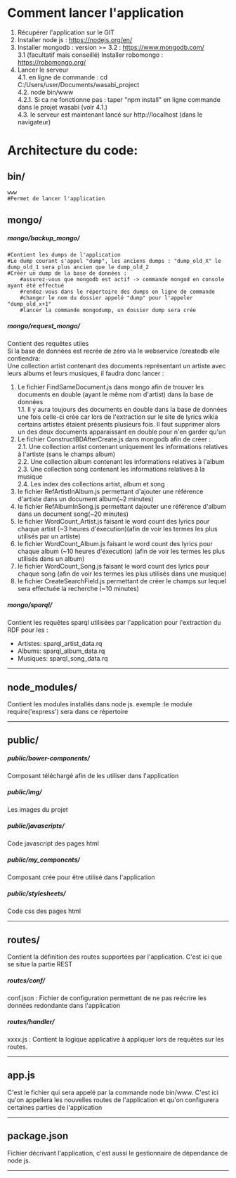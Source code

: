 
Comment lancer l'application
=======
1. Récupérer l'application sur le GIT
2. Installer node js : https://nodejs.org/en/
3. Installer mongodb : version >= 3.2 : https://www.mongodb.com/  
	3.1 (facultatif mais conseillé) Installer robomongo : https://robomongo.org/
4. Lancer le serveur  
	4.1. en ligne de commande : cd C:/Users/user/Documents/wasabi_project  
	4.2. node bin/www  
		4.2.1. Si ca ne fonctionne pas : taper "npm install" en ligne commande dans le projet wasabi (voir 4.1.)  
	4.3. le serveur est maintenant lancé sur http://localhost (dans le navigateur)  



Architecture du code:
=======
## bin/
	www  
	#Permet de lancer l'application  



## mongo/
##### mongo/backup_mongo/  
	#Contient les dumps de l'application  
	#Le dump courant s'appel "dump", les anciens dumps : "dump_old_X" le dump_old_1 sera plus ancien que le dump_old_2  
	#Créer un dump de la base de données :   
		#assurez-vous que mongodb est actif -> commande mongod en console ayant été effectué  
		#rendez-vous dans le répertoire des dumps en ligne de commande   
		#changer le nom du dossier appelé "dump" pour l'appeler "dump_old_x+1"  
		#lancer la commande mongodump, un dossier dump sera crée  



##### mongo/request_mongo/  
Contient des requêtes utiles  
Si la base de données est recrée de zéro via le webservice /createdb elle contiendra:  
Une collection artist contenant des documents représentant un artiste avec leurs albums et leurs musiques, il faudra donc lancer :  
1. Le fichier FindSameDocument.js dans mongo afin de trouver les documents en double (ayant le même nom d'artist) dans la base de données  
	1.1. Il y aura toujours des documents en double dans la base de données une fois celle-ci crée car lors de l'extraction sur le site de lyrics wikia certains artistes étaient présents plusieurs fois. Il faut supprimer alors un des deux documents apparaissant en double pour n'en garder qu'un  
2. Le fichier ConstructBDAfterCreate.js dans mongodb afin de créer :   
	2.1. Une collection artist contenant uniquement les informations relatives à l'artiste (sans le champs album)  
	2.2. Une collection album contenant les informations relatives à l'album  
	2.3. Une collection song contenant les informations relatives à la musique  
	2.4. Les index des collections artist, album et song  
3. le fichier RefArtistInAlbum.js permettant d'ajouter une référence d'artiste dans un document album(~2 minutes)  
4. le fichier RefAlbumInSong.js permettant dajouter une référence d'album dans un document song(~20 minutes) 
5. le fichier WordCount_Artist.js faisant le word count des lyrics pour chaque artist (~3 heures d'éxecution)(afin de voir les termes les plus utilisés par un artiste)  
6. le fichier WordCount_Album.js faisant le word count des lyrics pour chaque album (~10 heures d'éxecution) (afin de voir les termes les plus utilisés dans un album)  
7. le fichier WordCount_Song.js faisant le word count des lyrics pour chaque song (afin de voir les termes les plus utilisés dans une musique)  
8. le fichier CreateSearchField.js permettant de créer le champs sur lequel sera effectuée la recherche (~10 minutes)  



##### mongo/sparql/
Contient les requêtes sparql utilisées par l'application pour l'extraction du RDF pour les :  
* Artistes: sparql_artist_data.rq  
* Albums: sparql_album_data.rq  
* Musiques: sparql_song_data.rq  
___



## node_modules/
Contient les modules installés dans node js. exemple :le module require('express') sera dans ce répertoire  
___



## public/
##### public/bower-components/  
Composant téléchargé afin de les utiliser dans l'application

##### public/img/  
Les images du projet

##### public/javascripts/ 
Code javascript des pages html

##### public/my_components/  
Composant crée pour être utilisé dans l'application  

##### public/stylesheets/  
Code css des pages html  
___



## routes/
Contient la définition des routes supportées par l'application. C'est ici que se situe la partie REST  
##### routes/conf/  
conf.json : Fichier de configuration permettant  de ne pas reécrire les données redondante dans l'application  
##### routes/handler/  
xxxx.js : Contient la logique applicative à appliquer lors de requêtes sur les routes.   
___



## app.js
C'est le fichier qui sera appelé par la commande node bin/www. C'est ici qu'on appellera les nouvelles routes de l'application et qu'on configurera certaines parties de l'application  
___



## package.json
Fichier décrivant l'application, c'est aussi le gestionnaire de dépendance de node js. 
___


